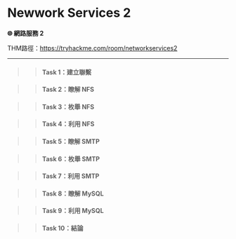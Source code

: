 # Newwork Services 2

**🌐 網路服務 2**

THM路徑：https://tryhackme.com/room/networkservices2

---

>> #### Task 1：建立聯繫

>> #### Task 2：瞭解 NFS

>> #### Task 3：枚舉 NFS

>> #### Task 4：利用 NFS

>> #### Task 5：瞭解 SMTP

>> #### Task 6：枚舉 SMTP

>> #### Task 7：利用 SMTP

>> #### Task 8：瞭解 MySQL

>> #### Task 9：利用 MySQL 

>> #### Task 10：結論

<!--**🐍 Pyhon 基礎** 







>> #### Task 2：Hello World

`print("想輸入的字符")` 

<p align="left">
  <img src="/rooms/images/09_01.png" width="600">
</p>

##### 🔐 答題：
1. On the code editor, print "Hello World". What is the flag?
   
   在代碼編輯器上，列印 「Hello World」。旗子是什麼？
   
&nbsp;&nbsp;&nbsp;&nbsp; `THM{PRINT_STATEMENTS}`

>> #### Task 3：數學運算符

| 算法名稱     | 語法   | 範例說明              |
|--------------|--------|-----------------------|
| 加法         | `+`    | 1 + 1 = 2             |
| 減法         | `-`    | 5 - 1 = 4             |
| 乘法         | `*`    | 10 * 10 = 100         |
| 除法         | `/`    | 10 / 2 = 5            |
| 餘數（取餘） | `%`    | 10 % 2 = 0            |
| 次方（指數） | `**`   | 5**2 = 25（5 的平方） |

---
| 比較意思         | 語法 |
|------------------|------|
| 大於             | `>`  |
| 小於             | `<`  |
| 等於             | `==` |
| 不等於           | `!=` |
| 大於或等於       | `>=` |
| 小於或等於       | `<=` |

<p align="left">
  <img src="/rooms/images/09_02.png" width="600">
</p>

<p align="left">
  <img src="/rooms/images/09_03.png" width="600">
</p>

<p align="left">
  <img src="/rooms/images/09_04.png" width="600">
</p>

<p align="left">
  <img src="/rooms/images/09_05.png" width="600">
</p>

##### 🔐 答題：
1. In the code editor, print the result of 21 + 43. What is the flag?
   
   在代碼編輯器中，列印 21 + 43 的結果。旗子是什麼？
   
&nbsp;&nbsp;&nbsp;&nbsp; `THM{ADDITI0N}`

2. Print the result of 142 - 52. What is the flag?
   
   列印 142 - 52 的結果。旗子是什麼？
   
&nbsp;&nbsp;&nbsp;&nbsp; `THM{SUBTRCT}`

3. Print the result of 10 * 342. What is the flag?
   
   列印 10 * 342 的結果。旗子是什麼？
   
&nbsp;&nbsp;&nbsp;&nbsp; `THM{MULTIPLICATION_PYTHON}`

4. Print the result of 5 squared. What is the flag?
   
   列印 5 平方的結果。旗子是什麼？
   
&nbsp;&nbsp;&nbsp;&nbsp; `THM{EXP0N3NT_POWER}`

>> #### Task 4：變數與資料型別


變數 = 幫資料取個名字！
你可以把變數想成「資料的盒子」，你給它一個名字，放進你想記住的東西。


- 📦 例子：

  - name = "Moieph"       （把字串 "Moieph" 放進 name 這個變數裡）<br>
  - age = 28           （把數字 28 放進 age 裡）<br>
  - is_hungry = True   （把布林值 True 放進 is_hungry 裡）<br>


---

📚 資料型別簡易筆記：

- **String（字串）**  
  就是文字！像名字、書名、任何一段話。必須加引號！  
  例如： `"Hello"`、`'Python'`、`"123"`（雖然是數字，但因為有引號，還是字串）


- **Integer（整數）**  
  純數字，沒有小數點。拿來計算次數或年齡都可以。  
  例如： `10`、`-5`、`0`


- **Float（浮點數）**  
  小數點數字，能表示比較精細的數值。  
  例如： `3.14`、`0.5`、`-100.01`


- **Boolean（布林值）**  
  只有兩種結果：「True（真）」或「False（假）」，常用來做判斷。  
  例如： `True`、`False`


- **List（串列）**  
  像一個袋子可以裝很多東西，而且順序會被記住。可以裝數字、字串、甚至其他 list！  
  例如： `[1, 2, 3]`、`["apple", "banana"]`、`[True, 3.14, "yes"]`

| String        | Float | Integer | Boolean | List          |
|---------------|-------|---------|---------|---------------|
| "Star Wars"    | 9.8   | 13      | True    | ["Alice", "Bob" ] |
| "Matrix"       | 8.5   | 23      | False   | ["Charlie"]     |
| "Indiana Jones" | 6.1   | 3       | False   | ["Daniel", "Evie"] |


<p align="left">
  <img src="/rooms/images/09_06.png" width="600">
</p>

##### 🔐 答題：
3. On another new line, print out the value of height. What is the flag that appears?
   
   在另一行新行中，列印出 height 的值。出現的旗子是什麼？
   
&nbsp;&nbsp;&nbsp;&nbsp; `THM{VARIABL3S}`

>> #### Task 5：邏輯運算符及布林值

| Logical Operation 邏輯運算         | Operator 運算子 | Example 例子           |
|--------------------------------|-------------|----------------------|
|  等於                 | `==`        | if x == 5   |
|  小於                   | `<`         | if x < 5   |
|  小於或等於    | `<=`        | if x <= 5  |
|  大於                | `>=`        | if x > 5   |
|  大於或等於 | `>=`        | if x >= 5   |

---

| Boolean Operation 布林運算說                               | Operator 算子 | Example 例                                                              |
|-------------------------------------------------------|----------------|-------------------------------------------------------------------------|
| 兩個條件都要為 true         | AND            | if x >= 5 AND x <= 100 <br>如果 x 是介於 5 和 100 之間，則回傳 TRUE      |
| 其中一個條件為 true 即可 | OR             | if x == 1 OR x == 10 <br>如果 x 為 1 或 10，則回傳 TRUE                 |
| 條件相反                        | NOT            | if NOT y <br>如果 y 為 False，則回傳 TRUE                              |

>> #### Task 6：IF 語句

🔹 `if`：如果…就…
<pre>age = 18

if age >= 18:
    print("你是成年人")  </pre>

👉 如果條件成立，就執行縮排內的程式。

---

🔹 elif：否則如果…就…

<pre>score = 85

if score >= 90:
    print("優等")
elif score >= 60:
    print("及格")</pre>

👉 elif 是 「否則如果」，可接續判斷其他條件。

---

🔹else：以上都不符合時…

<pre>score = 50

if score >= 90:
    print("優等")
elif score >= 60:
    print("及格")
else:
    print("不及格")</pre>

👉 else 不用寫條件，當上面條件都不成立時執行。

---
- if → 如果成立，就做
- elif → 再檢查下一個可能
- else → 都不是，就做這個

---
請寫一段程式，根據以下條件計算顧客的總金額：

- 如果購物金額超過 100 元，則免運費  
- 如果低於 100 元，則每公斤運費為 1.2 元
- 最後請印出 總金額（含運費）

<p align="left">
  <img src="/rooms/images/09_07.png" width="600">
</p>

將 customer_basket_cost 改成 101 ： 

<p align="left">
  <img src="/rooms/images/09_08.png" width="600">
</p>


##### 🔐 答題：
2. Once you've written the application in the code editor's shipping.py tab, a flag will appear, which is the answer to this question.
   
   在代碼編輯器的 shipping.py 選項卡中編寫應用程式後，將出現一個旗子，這是這個問題的答案。
   
&nbsp;&nbsp;&nbsp;&nbsp; `THM{IF_STATEMENT_SHOPPING}`

3. In shipping.py, on line 15 (when using the Code Editor's Hint), change the customer_basket_cost variable to 101 and re-run your code. You will get a flag (if the total cost is correct based on your code); the flag is the answer to this question.

    在 shipping.py 中的第 15 行（使用代碼編輯器提示時），將 customer_basket_cost 變數更改為 101 並重新執行代碼。您將收到一個旗子（如果根據您的代碼，總成本是正確的）FLAG 是這個問題的答案。

&nbsp;&nbsp;&nbsp;&nbsp; `THM{MY_FIRST_APP}`


>> #### Task 7：Loops 迴圈

1. `while` 迴圈：當條件為 True 就會一直跑（直到變 False）

<pre>i = 1
while i <= 10:
    print(i)
    i = i + 1</pre>

2. `for...in` 迴圈（跑清單）
<pre>websites = ["facebook.com", "google.com", "amazon.com"]
for site in websites:
    print(site)</pre>

3. `for...in range()` 迴圈（跑固定次數）
<pre>for i in range(5):
    print(i)</pre>
👉 從 0 開始跑到 4（不包含 5），共跑 5 次。

---

逐一輸出數字 0 - 50： 

<p align="left">
  <img src="/rooms/images/09_09.png" width="600">
</p>

##### 🔐 答題：
1. On the code editor, click back on the "script.py" tab and code a loop that outputs every number from 0 to 50.
   
   在代碼編輯器上，按兩下「script.py」專案並編寫一個循環，輸出從 0 到 50 的每個數。
   
&nbsp;&nbsp;&nbsp;&nbsp; `THM{L00PS_WHILE_FOR}`

>> #### Task 8：函數介紹

`def `：定義函式（function）的關鍵字，函式是 一組可重複使用的程式碼

<pre>def greet(name):  # name 是參數
    print("你好" + {name})

greet("Ben")
greet("Tom")</pre>

---

<pre>def calcCost(item):
     if(item == "sweets"):
          return 3.99
     elif (item == "oranges"):
          return 1.99
     else:
          return 0.99

spent = 10
spent = spent + calcCost("sweets")
print("You have spent:" + str(spent))</pre>

---

請建立一個名為 bitcoinToUSD 的函式，接收兩個參數：
擁有的比特幣數量（bitcoin_amount） 、每顆比特幣的美元價格（bitcoin_value_usd）

- 函式要回傳你目前比特幣的總價值（美元）
- 使用函式來計算比特幣總價值
- 如果低於 30,000 美元，請印出提醒訊息

<p align="left">
  <img src="/rooms/images/09_10.png" width="600">
</p>

<p align="left">
  <img src="/rooms/images/09_11.png" width="600">
</p>

##### 🔐 答題：
1. Once you've written the bitcoinToUSD function, use it to calculate the value of your Bitcoin in USD, and then create an if statement to determine if the value falls below $30,000; if it does, output a message to alert you (via a print statement).
   
   編寫 bitcoinToUSD 函數後，使用它來計算比特幣的美元價值，然後創建一個 if 語句來確定該值是否低於 30,000 美元;如果是這樣，則輸出一條消息以提醒您（通過 print 語句）。

&nbsp;&nbsp;&nbsp;&nbsp; `THM{BITC0IN_INVESTOR}`

>> #### Task 9：檔案處理
`with open(路徑,'w',encoding="utf-8")as file:`<br>
`'w'` → 寫入模式（write mode）<br>
預設` encoding="utf-8"` → 能處理中文或特殊字元

---
`file.write(內容) `： 將 text 變數的內容寫入檔案

<pre># 寫入檔案

location = "/Users/moieph/Desktop/AAA.txt"
text = ("哈哈是我啦")

# write

with open(location,'w') as file:
    file.write(text) </pre>

| 模式   | 說明                             |
|--------|----------------------------------|
| `"w"`  | 寫入模式，如果檔案存在，**清空內容再寫入** |
| `"a"`  | **追加模式**，寫入時不會覆蓋原內容         |
| `"w+"` | 讀寫模式，先清空再寫入，可讀取內容         |
| `"a+"` | 讀寫追加模式，不清空，可讀取內容          |
| `"wb"` | **寫入二進位檔案**（二進位）               |

---
`file.read()` ：讀取檔案內容

<pre>str = "/Users/moieph/Desktop/text.txt"
with open(str) as file:
    print(file.read())</pre>

<p align="left">
  <img src="/rooms/images/09_12.png" width="600">
</p>

##### 🔐 答題：
1. In the code editor, write Python code to read the flag.txt file. What is the flag in this file?
   
   在代碼編輯器中，編寫 Python 代碼以讀取 flag.txt 檔。此檔中的標誌是什麼？

&nbsp;&nbsp;&nbsp;&nbsp; `THM{F1LE_R3AD}`

>> #### Task 10：匯入

Library（函式庫）：就是別人寫好的功能集合，我們可以直接拿來用，不用自己從頭寫。

- 匯入方式：用 import 關鍵字引入，例如：
<pre>import datetime
current_time = datetime.datetime.now()
print(current_time)</pre>

- 語法格式為：<br>
library_name.function_name()
（先叫出庫，再叫出裡面的功能）

---
常見的實用函式庫：
1. requests：發送 HTTP 請求
2. scapy：封包製作、封包分析
3. pwntools	：CTF / 漏洞利用開發常用工具庫
